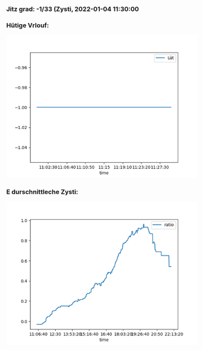 ### Jitz grad: -1/33 (Zysti, 2022-01-04 11:30:00

### Hütige Vrlouf:
![Graph](Today.png)

### E durschnittleche Zysti:
![Graph](Zysti.png)